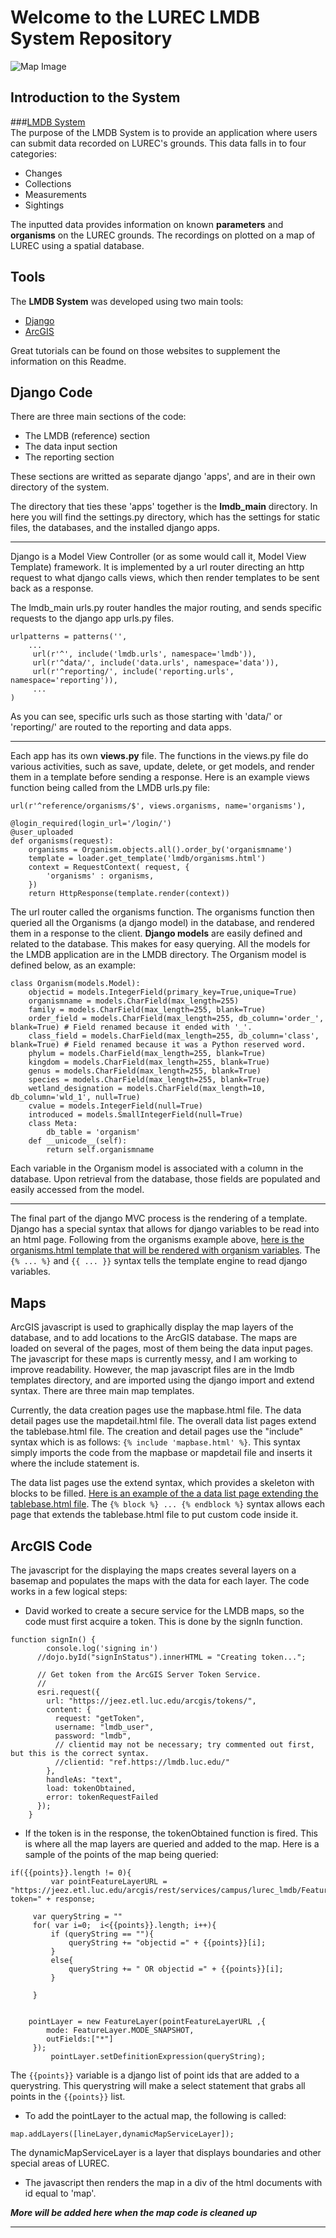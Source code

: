 # Welcome to the LUREC LMDB System Repository

![Map Image](https://lmdb.luc.edu/static/images/lurecMap1.jpg)

Introduction to the System
--------------------------
###[LMDB System](lmdb.luc.edu)  
The purpose of the LMDB System is to provide an application where users can submit data recorded on LUREC's grounds.  This data falls in to four categories:

* Changes
* Collections
* Measurements
* Sightings

The inputted data provides information on known **parameters** and **organisms** on the LUREC grounds.  The recordings on plotted on a map of LUREC using a spatial database.

Tools
-----------------

The **LMDB System** was developed using two main tools:

* [Django](https://www.djangoproject.com/)
* [ArcGIS](https://developers.arcgis.com/javascript/)

Great tutorials can be found on those websites to supplement the information on this Readme.

Django Code
------------------
There are three main sections of the code:

* The LMDB (reference) section
* The data input section
* The reporting section

These sections are writted as separate django 'apps', and are in their own directory of the system.

The directory that ties these 'apps' together is the **lmdb_main** directory. In here you will find the settings.py directory, which has the settings for static files, the databases, and the installed django apps.

---
Django is a Model View Controller (or as some would call it, Model View Template) framework.  It is implemented by a url router directing an http request to what django calls views, which then render templates to be sent back as a response.

The lmdb_main urls.py router handles the major routing, and sends specific requests to the django app urls.py files.

```
urlpatterns = patterns('',
	...
     url(r'^', include('lmdb.urls', namespace='lmdb')),
     url(r'^data/', include('data.urls', namespace='data')),
     url(r'^reporting/', include('reporting.urls', namespace='reporting')),
     ...
)
```
As you can see, specific urls such as those starting with 'data/' or 'reporting/' are routed to the reporting and data apps.

---
Each app has its own **views.py** file.  The functions in the views.py file do various activities, such as save, update, delete, or get models, and render them in a template before sending a response.
Here is an example views function being called from the LMDB urls.py file:

    url(r'^reference/organisms/$', views.organisms, name='organisms'),


```
@login_required(login_url='/login/')
@user_uploaded
def organisms(request):
    organisms = Organism.objects.all().order_by('organismname')
    template = loader.get_template('lmdb/organisms.html')
    context = RequestContext( request, {
        'organisms' : organisms,
    })
    return HttpResponse(template.render(context))
 ```

The url router called the organisms function.  The organisms function then queried all the Organisms (a django model) in the database, and rendered them in a response to the client.  **Django models** are easily defined and related to the database.  This makes for easy querying.  All the models for the LMDB application are in the LMDB directory.  The Organism model is defined below, as an example:

```
class Organism(models.Model):
    objectid = models.IntegerField(primary_key=True,unique=True)
    organismname = models.CharField(max_length=255)
    family = models.CharField(max_length=255, blank=True)
    order_field = models.CharField(max_length=255, db_column='order_', blank=True) # Field renamed because it ended with '_'.
    class_field = models.CharField(max_length=255, db_column='class', blank=True) # Field renamed because it was a Python reserved word.
    phylum = models.CharField(max_length=255, blank=True)
    kingdom = models.CharField(max_length=255, blank=True)
    genus = models.CharField(max_length=255, blank=True)
    species = models.CharField(max_length=255, blank=True)
    wetland_designation = models.CharField(max_length=10, db_column='wld_1', null=True)
    cvalue = models.IntegerField(null=True)
    introduced = models.SmallIntegerField(null=True)
    class Meta:
        db_table = 'organism'
    def __unicode__(self):
        return self.organismname
```

Each variable in the Organism model is associated with a column in the database.  Upon retrieval from the database, those fields are populated and easily accessed from the model.

---
The final part of the django MVC process is the rendering of a template.  Django has a special syntax that allows for django variables to be read into an html page.  Following from the organisms example above, [here is the organisms.html template that will be rendered with organism variables](https://github.com/dgliwa/lmdb_system/blob/master/lmdb_main/lmdb/templates/lmdb/organisms.html).  The `{% ... %}` and `{{ ... }}` syntax tells the template engine to read django variables.

Maps
---
ArcGIS javascript is used to graphically display the map layers of the database, and to add locations to the ArcGIS database.  The maps are loaded on several of the pages, most of them being the data input pages.  The javascript for these maps is currently messy, and I am working to improve readability.  However, the map javascript files are in the lmdb templates directory, and are imported using the django import and extend syntax.  There are three main map templates.

Currently, the data creation pages use the mapbase.html file.  The data detail pages use the mapdetail.html file. The overall data list pages extend the tablebase.html file.  The creation and detail pages use the "include" syntax which is as follows: `{% include 'mapbase.html' %}`. This syntax simply imports the code from the mapbase or mapdetail file and inserts it where the include statement is.

The data list pages use the extend syntax, which provides a skeleton with blocks to be filled.  [Here is an example of the a data list page extending the tablebase.html file](https://github.com/dgliwa/lmdb_system/blob/master/lmdb_main/data/templates/data/createChange.html).  The `{% block %} ... {% endblock %}` syntax allows each page that extends the tablebase.html file to put custom code inside it.

ArcGIS Code
---
The javascript for the displaying the maps creates several layers on a basemap and populates the maps with the data for each layer.  The code works in a few logical steps:

* David worked to create a secure service for the LMDB maps, so the code must first acquire a token.  This is done by the signIn function.

```
function signIn() {
        console.log('signing in')
      //dojo.byId("signInStatus").innerHTML = "Creating token...";

      // Get token from the ArcGIS Server Token Service.
      //
      esri.request({
        url: "https://jeez.etl.luc.edu/arcgis/tokens/",
        content: {
          request: "getToken",
          username: "lmdb_user",
          password: "lmdb",
          // clientid may not be necessary; try commented out first, but this is the correct syntax.
          //clientid: "ref.https://lmdb.luc.edu/"  
        },
        handleAs: "text",
        load: tokenObtained,
        error: tokenRequestFailed
      });
    }
```

* If the token is in the response, the tokenObtained function is fired.  This is where all the map layers are queried and added to the map.  Here is a sample of the points of the map being queried:

```
if({{points}}.length != 0){
         var pointFeatureLayerURL = "https://jeez.etl.luc.edu/arcgis/rest/services/campus/lurec_lmdb/FeatureServer/0?token=" + response;

     var queryString = ""
     for( var i=0;  i<{{points}}.length; i++){
         if (queryString == ""){
             queryString += "objectid =" + {{points}}[i];
         }
         else{
             queryString += " OR objectid =" + {{points}}[i];
         }
    
     }


    pointLayer = new FeatureLayer(pointFeatureLayerURL ,{
        mode: FeatureLayer.MODE_SNAPSHOT,
        outFields:["*"]
     });
         pointLayer.setDefinitionExpression(queryString);

```

The `{{points}}` variable is a django list of point ids that are added to a querystring.  This querystring will make a select statement that grabs all points in the `{{points}}` list.

* To add the pointLayer to the actual map, the following is called:

```
map.addLayers([lineLayer,dynamicMapServiceLayer]);
```
The dynamicMapServiceLayer is a layer that displays boundaries and other special areas of LUREC.

* The javascript then renders the map in a div of the html documents with id equal to 'map'.

**_More will be added here when the map code is cleaned up_**

---
